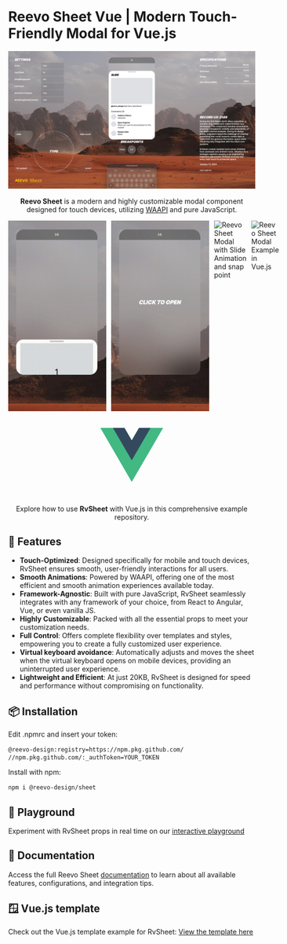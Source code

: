 # Reevo Sheet Vue | Modern Touch-Friendly Modal for Vue.js

<img alt="Reevo Sheet Modal - Modern Vue.js bottom sheet modal component" src="./media/img.png" />

<p style="text-align: center">
  <strong>Reevo Sheet</strong> is a modern and highly customizable modal component designed for touch devices, utilizing <a href="https://developer.mozilla.org/en-US/docs/Web/API/Web_Animations_API" target="_blank">WAAPI</a> and pure JavaScript.
</p>

<div style="display: flex; gap: 10px; max-width: 100%">
  <img src="./media/scroll.gif" alt="Reevo Sheet Modal with scrollable content" style="width: 200px; height: auto;">
  <img src="./media/fit-content.gif" alt="Reevo Sheet Modal with Fit Content Feature" style="width: 200px; height: auto;">
  <img src="./media/slide.gif" alt="Reevo Sheet Modal with Slide Animation and snap point" style="width: 200px; height: auto;">
  <img src="./media/rv-sheet-1.gif" alt="Reevo Sheet Modal Example in Vue.js" style="width: 200px; height: auto;">
</div>

<div style="display: flex; width: 100%; justify-content: center; padding: 24px 0;">
  <svg class="logo" viewBox="0 0 128 128" width="128" height="128" data-v-2b313a12=""><path fill="#42b883" d="M78.8,10L64,35.4L49.2,10H0l64,110l64-110C128,10,78.8,10,78.8,10z" data-v-2b313a12=""></path><path fill="#35495e" d="M78.8,10L64,35.4L49.2,10H25.6L64,76l38.4-66H78.8z" data-v-2b313a12=""></path></svg>
</div>

<p style="text-align: center">Explore how to use <strong>RvSheet</strong> with Vue.js in this comprehensive example repository.</p>

## 🚀 Features
- **Touch-Optimized**: Designed specifically for mobile and touch devices, RvSheet ensures smooth, user-friendly interactions for all users.
- **Smooth Animations**: Powered by WAAPI, offering one of the most efficient and smooth animation experiences available today.
- **Framework-Agnostic**: Built with pure JavaScript, RvSheet seamlessly integrates with any framework of your choice, from React to Angular, Vue, or even vanilla JS.
- **Highly Customizable**: Packed with all the essential props to meet your customization needs.
- **Full Control**: Offers complete flexibility over templates and styles, empowering you to create a fully customized user experience.
- **Virtual keyboard avoidance**: Automatically adjusts and moves the sheet when the virtual keyboard opens on mobile devices, providing an uninterrupted user experience.
- **Lightweight and Efficient**: At just 20KB, RvSheet is designed for speed and performance without compromising on functionality.

## 📦 Installation

Edit .npmrc and insert your token:

```
@reevo-design:registry=https://npm.pkg.github.com/
//npm.pkg.github.com/:_authToken=YOUR_TOKEN
```

Install with npm:

```bash
npm i @reevo-design/sheet
```

## 🛝 Playground

Experiment with RvSheet props in real time on our [interactive playground](https://reevo.design/modules/sheet)

## 📄 Documentation

Access the full Reevo Sheet [documentation](https://reevo.design/docs/sheet) to learn about all available features, configurations, and integration tips.

## 🪟 Vue.js template

Check out the Vue.js template example for RvSheet:
[View the template here](./src/components/rv-sheet.vue)
